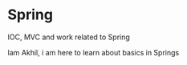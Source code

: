 # Spring
IOC, MVC and work related to Spring

Iam Akhil, i am here to learn about basics in Springs
